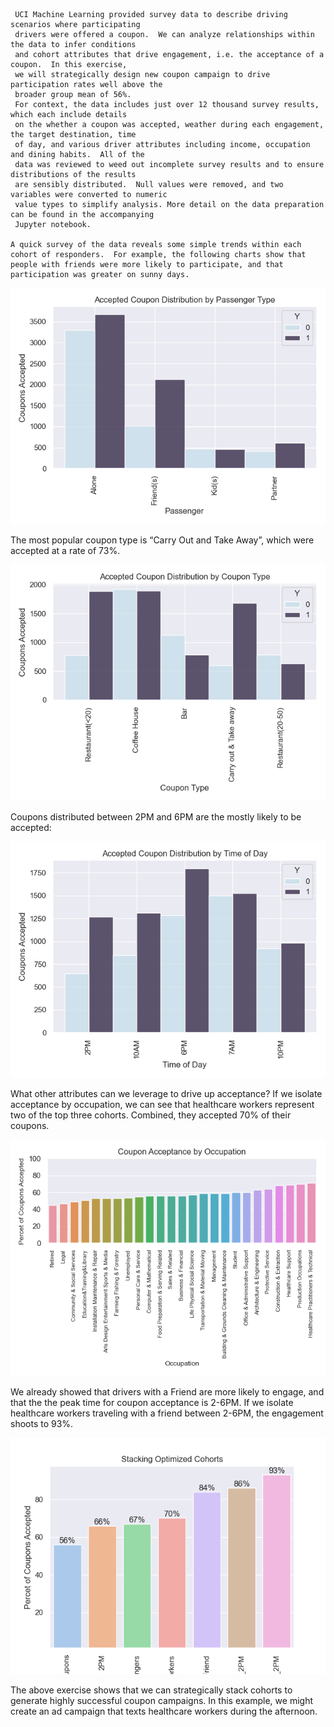      UCI Machine Learning provided survey data to describe driving scenarios where participating 
     drivers were offered a coupon.  We can analyze relationships within the data to infer conditions 
     and cohort attributes that drive engagement, i.e. the acceptance of a coupon.  In this exercise, 
     we will strategically design new coupon campaign to drive participation rates well above the 
     broader group mean of 56%.
     For context, the data includes just over 12 thousand survey results, which each include details 
     on the whether a coupon was accepted, weather during each engagement, the target destination, time 
     of day, and various driver attributes including income, occupation and dining habits.  All of the 
     data was reviewed to weed out incomplete survey results and to ensure distributions of the results 
     are sensibly distributed.  Null values were removed, and two variables were converted to numeric 
     value types to simplify analysis. More detail on the data preparation can be found in the accompanying 
     Jupyter notebook.   
    
    A quick survey of the data reveals some simple trends within each cohort of responders.  For example, the following charts show that people with friends were more likely to participate, and that participation was greater on sunny days.

![alt text](https://github.com/JOSHUAGITBERG/Customer_Coupon/blob/main/images/passenger.png)

The most popular coupon type is “Carry Out and Take Away”, which were accepted at a rate of 73%.

![alt text](https://github.com/JOSHUAGITBERG/Customer_Coupon/blob/main/images/coupon.png)

Coupons distributed between 2PM and 6PM are the mostly likely to be accepted:

![alt text](https://github.com/JOSHUAGITBERG/Customer_Coupon/blob/main/images/time.png)

What other attributes can we leverage to drive up acceptance? If we isolate acceptance by occupation, we can see that healthcare workers represent two of the top three cohorts.  Combined, they accepted 70% of their coupons.  

![alt text](https://github.com/JOSHUAGITBERG/Customer_Coupon/blob/main/images/occupation.png)

We already showed that drivers with a Friend are more likely to engage, and that the the peak time for coupon acceptance is 2-6PM.  If we isolate healthcare workers traveling with a friend between 2-6PM, the engagement shoots to 93%.   

![alt text](https://github.com/JOSHUAGITBERG/Customer_Coupon/blob/main/images/summary.png)

The above exercise shows that we can strategically stack cohorts to generate highly successful coupon campaigns.  In this example, we might create an ad campaign that texts healthcare workers during the afternoon.   



